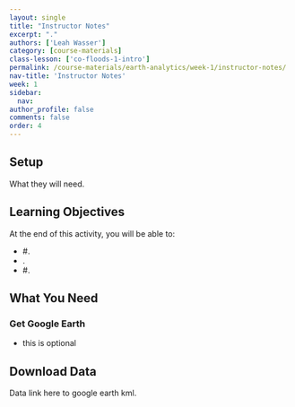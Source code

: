 ```yaml
---
layout: single
title: "Instructor Notes"
excerpt: "."
authors: ['Leah Wasser']
category: [course-materials]
class-lesson: ['co-floods-1-intro']
permalink: /course-materials/earth-analytics/week-1/instructor-notes/
nav-title: 'Instructor Notes'
week: 1
sidebar:
  nav:
author_profile: false
comments: false
order: 4
---
```



## Setup

What they will need.


<div class='notice--success' markdown="1">

## <i class="fa fa-graduation-cap" aria-hidden="true"></i> Learning Objectives
At the end of this activity, you will be able to:

* #.
*  .
* #.

## <i class="fa fa-check-square-o fa-2" aria-hidden="true"></i> What You Need

### Get Google Earth

* this is optional

## Download Data

Data link here to google earth kml.

  </div>
